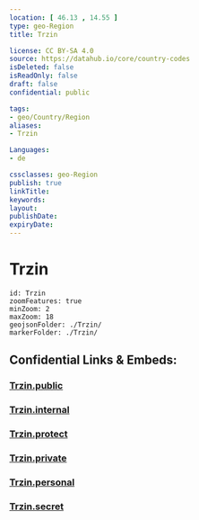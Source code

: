 ```yaml
---
location: [ 46.13 , 14.55 ] 
type: geo-Region
title: Trzin

license: CC BY-SA 4.0
source: https://datahub.io/core/country-codes
isDeleted: false
isReadOnly: false
draft: false
confidential: public

tags:
- geo/Country/Region
aliases:
- Trzin

Languages:
- de

cssclasses: geo-Region
publish: true
linkTitle: 
keywords: 
layout: 
publishDate: 
expiryDate: 
---
```


# Trzin

```leaflet
id: Trzin
zoomFeatures: true 
minZoom: 2 
maxZoom: 18
geojsonFolder: ./Trzin/
markerFolder: ./Trzin/
```


## Confidential Links & Embeds: 

### [Trzin.public](/_public/\Earth\Continent\Europe\Europe~Central\Slovenia\Regions~Slovenia\Osrednje_slovenska\counties~OsrednjeslovenskaTrzin.public.md) 

### [Trzin.internal](/_internal/\Earth\Continent\Europe\Europe~Central\Slovenia\Regions~Slovenia\Osrednje_slovenska\counties~OsrednjeslovenskaTrzin.internal.md) 

### [Trzin.protect](/_protect/\Earth\Continent\Europe\Europe~Central\Slovenia\Regions~Slovenia\Osrednje_slovenska\counties~OsrednjeslovenskaTrzin.protect.md) 

### [Trzin.private](/_private/\Earth\Continent\Europe\Europe~Central\Slovenia\Regions~Slovenia\Osrednje_slovenska\counties~OsrednjeslovenskaTrzin.private.md) 

### [Trzin.personal](/_personal/\Earth\Continent\Europe\Europe~Central\Slovenia\Regions~Slovenia\Osrednje_slovenska\counties~OsrednjeslovenskaTrzin.personal.md) 

### [Trzin.secret](/_secret/\Earth\Continent\Europe\Europe~Central\Slovenia\Regions~Slovenia\Osrednje_slovenska\counties~OsrednjeslovenskaTrzin.secret.md)

